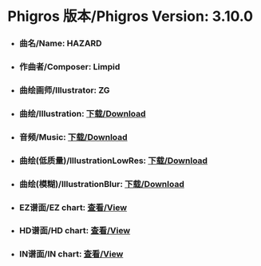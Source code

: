 
# Phigros 版本/Phigros Version:  3.10.0

- ### __曲名/Name:  HAZARD__

- ### __作曲者/Composer:  Limpid__

- ### __曲绘画师/Illustrator:  ZG__

- ### __曲绘/Illustration:  [下载/Download](https://github.com/Po6647A/PAR/releases/download/3.10.0/927.png)__

- ### __音频/Music:  [下载/Download](https://github.com/Po6647A/PAR/releases/download/3.10.0/1774.ogg)__

- ### __曲绘(低质量)/IllustrationLowRes:  [下载/Download](https://github.com/Po6647A/PAR/releases/download/3.10.0/1419.png)__

- ### __曲绘(模糊)/IllustrationBlur:  [下载/Download](https://github.com/Po6647A/PAR/releases/download/3.10.0/1173.png)__


- ### __EZ谱面/EZ chart:  [查看/View](./EZ.json/index.html)__

- ### __HD谱面/HD chart:  [查看/View](./HD.json/index.html)__

- ### __IN谱面/IN chart:  [查看/View](./IN.json/index.html)__
